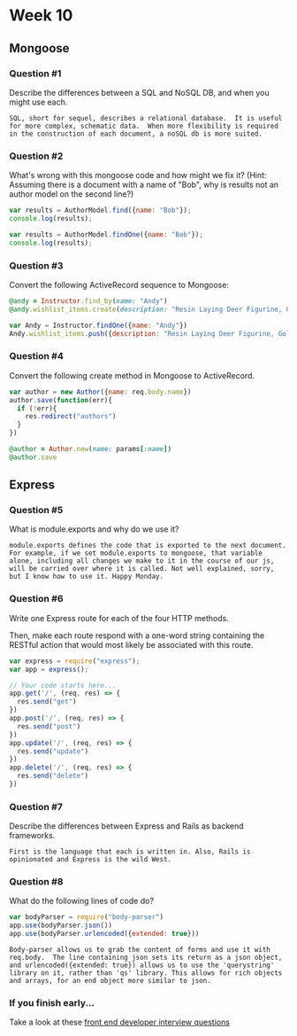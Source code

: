 # Week 10

## Mongoose

### Question #1

Describe the differences between a SQL and NoSQL DB, and when you might use each.

```text
SQL, short for sequel, describes a relational database.  It is useful for more complex, schematic data.  When more flexibility is required in the construction of each document, a noSQL db is more suited.
```

### Question #2

What's wrong with this mongoose code and how might we fix it?
(Hint: Assuming there is a document with a name of "Bob", why is results not an author model on the second line?)

```js
var results = AuthorModel.find({name: "Bob"});
console.log(results);
```

```js
var results = AuthorModel.findOne({name: "Bob"});
console.log(results);
```

### Question #3

Convert the following ActiveRecord sequence to Mongoose:

```rb
@andy = Instructor.find_by(name: "Andy")
@andy.wishlist_items.create(description: "Resin Laying Deer Figurine, Gold")
```

```js
var Andy = Instructor.findOne({name: "Andy"})
Andy.wishlist_items.push({description: "Resin Laying Deer Figurine, Gold"})
```

### Question #4

Convert the following create method in Mongoose to ActiveRecord.

```js
var author = new Author({name: req.body.name})
author.save(function(err){
  if (!err){
    res.redirect("authors")
  }
})
```

```rb
@author = Author.new(name: params[:name])
@author.save
```
## Express

### Question #5

What is module.exports and why do we use it?

```text
module.exports defines the code that is exported to the next document.  For example, if we set module.exports to mongoose, that variable alone, including all changes we make to it in the course of our js, will be carried over where it is called. Not well explained, sorry, but I know how to use it. Happy Monday.
```

### Question #6

Write one Express route for each of the four HTTP methods.

Then, make each route respond with a one-word string containing the RESTful action that would most likely be associated with this route.

```js
var express = require("express");
var app = express();

// Your code starts here...
app.get('/', (req, res) => {
  res.send("get")
})
app.post('/', (req, res) => {
  res.send("post")
})
app.update('/', (req, res) => {
  res.send("update")
})
app.delete('/', (req, res) => {
  res.send("delete")
})
```

### Question #7

Describe the differences between Express and Rails as backend frameworks.

```text
First is the language that each is written in. Also, Rails is opinionated and Express is the wild West.
```

### Question #8

What do the following lines of code do?

```js
var bodyParser = require("body-parser")
app.use(bodyParser.json())
app.use(bodyParser.urlencoded({extended: true}))
```

```text
Body-parser allows us to grab the content of forms and use it with req.body.  The line containing json sets its return as a json object, and urlencoded({extended: true}) allows us to use the 'querystring' library on it, rather than 'qs' library. This allows for rich objects and arrays, for an end object more similar to json.
```

### If you finish early...

Take a look at these [front end developer interview questions](https://github.com/h5bp/Front-end-Developer-Interview-Questions/blob/master/README.md)
